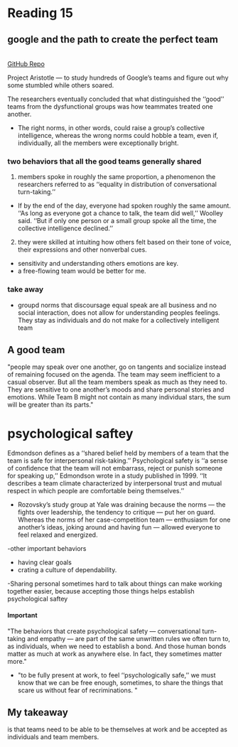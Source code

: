 # Reading 15

## google and the path to create the perfect team
<br> [GitHub Repo](https://github.com/Chris-Bortel/Reading-Notes)

Project Aristotle — to study hundreds of Google’s teams and figure out why some stumbled while others soared. 

The researchers eventually concluded that what distinguished the ‘‘good’’ teams from the dysfunctional groups was how teammates treated one another.  
- The right norms, in other words, could raise a group’s collective intelligence, whereas the wrong norms could hobble a team, even if, individually, all the members were exceptionally bright.

### two behaviors that all the good teams generally shared
1. members spoke in roughly the same proportion, a phenomenon the researchers referred to as ‘‘equality in distribution of conversational turn-taking.’’
  - If by the end of the day, everyone had spoken roughly the same amount. ‘‘As long as everyone got a chance to talk, the team did well,’’ Woolley said. ‘‘But if only one person or a small group spoke all the time, the collective intelligence declined.’’

2. they were skilled at intuiting how others felt based on their tone of voice, their expressions and other nonverbal cues.
- sensitivity and understanding others emotions are key. 
- a free-flowing team would be better for me.


### take away
- groupd norms that discoursage equal speak are all business and no social interaction, does not allow for understanding peoples feelings. They stay as individuals and do not make for a collectively intelligent team

## A good team
"people may speak over one another, go on tangents and socialize instead of remaining focused on the agenda. The team may seem inefficient to a casual observer. But all the team members speak as much as they need to. They are sensitive to one another’s moods and share personal stories and emotions. While Team B might not contain as many individual stars, the sum will be greater than its parts."

# psychological saftey
Edmondson defines as a ‘‘shared belief held by members of a team that the team is safe for interpersonal risk-taking.’’ Psychological safety is ‘‘a sense of confidence that the team will not embarrass, reject or punish someone for speaking up,’’ Edmondson wrote in a study published in 1999. ‘‘It describes a team climate characterized by interpersonal trust and mutual respect in which people are comfortable being themselves.’’
  - Rozovsky’s study group at Yale was draining because the norms — the fights over leadership, the tendency to critique — put her on guard. Whereas the norms of her case-competition team — enthusiasm for one another’s ideas, joking around and having fun — allowed everyone to feel relaxed and energized.

-other important behaviors
  - having clear goals
  - crating a culture of dependability.

-Sharing personal sometimes hard to talk about things can make working together easier, because accepting those things helps establish psychological saftey
#### Important
"The behaviors that create psychological safety — conversational turn-taking and empathy — are part of the same unwritten rules we often turn to, as individuals, when we need to establish a bond. And those human bonds matter as much at work as anywhere else. In fact, they sometimes matter more."

- "to be fully present at work, to feel ‘‘psychologically safe,’’ we must know that we can be free enough, sometimes, to share the things that scare us without fear of recriminations. "

## My takeaway
 is that teams need to be able to be themselves at work and be accepted as individuals and team members. 